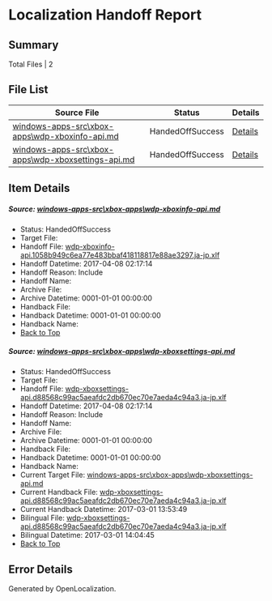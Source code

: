 # <a name='report-top'></a> Localization Handoff Report

## Summary
 Total Files | 2

## File List
 Source File | Status | Details 
 ----------- | ------ | ------- 
 [windows-apps-src\xbox-apps\wdp-xboxinfo-api.md](https://cpubwin.visualstudio.com/windows-uwp/_git/windows-uwp/commit/dfca38658b4ce1fc9db60e8535f637bbfb42e4e1?path=windows-apps-src%2Fxbox-apps%2Fwdp-xboxinfo-api.md&_a=contents) | HandedOffSuccess | [Details](#13e1c5670d360b7732038e6a6e78aa55eb4f67568111)
 [windows-apps-src\xbox-apps\wdp-xboxsettings-api.md](https://cpubwin.visualstudio.com/windows-uwp/_git/windows-uwp/commit/dfca38658b4ce1fc9db60e8535f637bbfb42e4e1?path=windows-apps-src%2Fxbox-apps%2Fwdp-xboxsettings-api.md&_a=contents) | HandedOffSuccess | [Details](#5e4e16f0ebe8f6ac1d2600addba93bb0d67aabc28112)

## Item Details
##### <a name='13e1c5670d360b7732038e6a6e78aa55eb4f67568111'></a> Source: [windows-apps-src\xbox-apps\wdp-xboxinfo-api.md](https://cpubwin.visualstudio.com/windows-uwp/_git/windows-uwp/commit/dfca38658b4ce1fc9db60e8535f637bbfb42e4e1?path=windows-apps-src%2Fxbox-apps%2Fwdp-xboxinfo-api.md&_a=contents)
* Status: HandedOffSuccess
* Target File: 
* Handoff File: [wdp-xboxinfo-api.1058b949c6ea77e483bbaf418118817e88ae3297.ja-jp.xlf](https://cpubwin.visualstudio.com/windows-uwp/_git/WDCLib.handoff/commit/f8c2d7e6deb2afd35169f50254f7b38206a9ef2f?path=ol-handoff%2Fcpubwin%2Fwindows-uwp.ja-jp%2Fmaster%2Fwdp-xboxinfo-api.1058b949c6ea77e483bbaf418118817e88ae3297.ja-jp.xlf&_a=contents)
* Handoff Datetime: 2017-04-08 02:17:14
* Handoff Reason: Include
* Handoff Name: 
* Archive File: 
* Archive Datetime: 0001-01-01 00:00:00
* Handback File: 
* Handback Datetime: 0001-01-01 00:00:00
* Handback Name: 
* [Back to Top](#report-top)

##### <a name='5e4e16f0ebe8f6ac1d2600addba93bb0d67aabc28112'></a> Source: [windows-apps-src\xbox-apps\wdp-xboxsettings-api.md](https://cpubwin.visualstudio.com/windows-uwp/_git/windows-uwp/commit/dfca38658b4ce1fc9db60e8535f637bbfb42e4e1?path=windows-apps-src%2Fxbox-apps%2Fwdp-xboxsettings-api.md&_a=contents)
* Status: HandedOffSuccess
* Target File: 
* Handoff File: [wdp-xboxsettings-api.d88568c99ac5aeafdc2db670ec70e7aeda4c94a3.ja-jp.xlf](https://cpubwin.visualstudio.com/windows-uwp/_git/WDCLib.handoff/commit/f8c2d7e6deb2afd35169f50254f7b38206a9ef2f?path=ol-handoff%2Fcpubwin%2Fwindows-uwp.ja-jp%2Fmaster%2Fwdp-xboxsettings-api.d88568c99ac5aeafdc2db670ec70e7aeda4c94a3.ja-jp.xlf&_a=contents)
* Handoff Datetime: 2017-04-08 02:17:14
* Handoff Reason: Include
* Handoff Name: 
* Archive File: 
* Archive Datetime: 0001-01-01 00:00:00
* Handback File: 
* Handback Datetime: 0001-01-01 00:00:00
* Handback Name: 
* Current Target File: [windows-apps-src\xbox-apps\wdp-xboxsettings-api.md](https://cpubwin.visualstudio.com/windows-uwp/_git/windows-uwp.ja-jp/commit/b732bd72db642001e9bf63e84c777a54f8da9cd8?path=windows-apps-src%2Fxbox-apps%2Fwdp-xboxsettings-api.md&_a=contents)
* Current Handback File: [wdp-xboxsettings-api.d88568c99ac5aeafdc2db670ec70e7aeda4c94a3.ja-jp.xlf](https://cpubwin.visualstudio.com/windows-uwp/_git/WDCLib.handback/commit/14c84f4f3190a8231e848b2f586d80bc5a0f80c8?path=ol-handback%2Fcpubwin%2Fwindows-uwp.ja-jp%2Fmaster%2Fwdp-xboxsettings-api.d88568c99ac5aeafdc2db670ec70e7aeda4c94a3.ja-jp.xlf&_a=contents)
* Current Handback Datetime: 2017-03-01 13:53:49
* Bilingual File: [wdp-xboxsettings-api.d88568c99ac5aeafdc2db670ec70e7aeda4c94a3.ja-jp.xlf](https://cpubwin.visualstudio.com/windows-uwp/_git/WDCLib.handback/commit/14c84f4f3190a8231e848b2f586d80bc5a0f80c8?path=ol-handback%2Fcpubwin%2Fwindows-uwp.ja-jp%2Fmaster%2Fwdp-xboxsettings-api.d88568c99ac5aeafdc2db670ec70e7aeda4c94a3.ja-jp.xlf&_a=contents)
* Bilingual Datetime: 2017-03-01 14:04:45
* [Back to Top](#report-top)


## Error Details

Generated by OpenLocalization.
